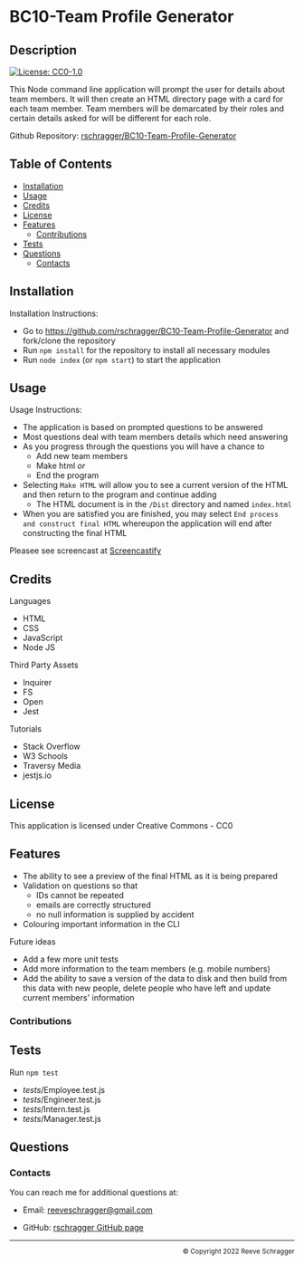 # BC10-Team Profile Generator

  ## Description
  
  [![License: CC0-1.0](https://img.shields.io/badge/License-CC0_1.0-lightgrey.svg)](http://creativecommons.org/publicdomain/zero/1.0/)
  
  This Node command line application will prompt the user for details about team members. It will then create an HTML directory page with a card for each team member. Team members will be demarcated by their roles and certain details asked for will be different for each role.

  Github Repository: [rschragger/BC10-Team-Profile-Generator](https://github.com/rschragger/BC10-Team-Profile-Generator)
  
  ## Table of Contents
  
  - [Installation](#installation)
  - [Usage](#usage)
  - [Credits](#credits)
  - [License](#license)
  - [Features](#features)
      - [Contributions](#contributions)
  - [Tests](#tests)
  - [Questions](#questions)
      - [Contacts](#contacts)
  
  ## Installation
   
  Installation Instructions:
- Go to https://github.com/rschragger/BC10-Team-Profile-Generator and fork/clone the repository
- Run `npm install` for the repository to install all necessary modules
-  Run `node index` (or `npm start`) to start the application
</p>
  
  ## Usage
   
  Usage Instructions:
- The application is based on prompted questions to be answered
- Most questions deal with team members details which need answering
-  As you progress through the questions you will have a chance to
    - Add new team members
    - Make html <i>or</i>
    - End the program
-  Selecting `Make HTML` will allow you to see a current version of the HTML and then return to the program and continue adding
    -  The HTML document is in the `/Dist` directory and named `index.html`
-  When you are satisfied you are finished, you may select `End process and construct final HTML` whereupon the application will end after constructing the final HTML
</p>

Pleasee see screencast at [Screencastify](https://drive.google.com/file/d/1LHseL7g5Z0DFNQxArCaRiGKwerPUtCOn/view)
  
  ## Credits
   
  

  Languages
- HTML
- CSS
- JavaScript
- Node JS
</p>
  
  Third Party Assets
- Inquirer
- FS
-  Open
-  Jest
</p>
  
  Tutorials
- Stack Overflow
- W3 Schools
-  Traversy Media
-  jestjs.io
</p>
  
  ## License
   
  This application is licensed under Creative Commons - CC0
  
  ## Features
   
- The ability to see a preview of the final HTML as it is being prepared
- Validation on questions so that 
  - IDs cannot be repeated
  - emails are correctly structured
  - no null information is supplied by accident
- Colouring important information in the CLI

Future ideas
- Add a few more unit tests
- Add more information to the team members (e.g. mobile numbers)
- Add the ability to save a version of the data to disk and then build from this data with new people, delete people who have left and update current members' information
</p>
  
  ### Contributions
   
  
  
  ## Tests
  
  Run `npm test`
- _tests_/Employee.test.js
- _tests_/Engineer.test.js
- _tests_/Intern.test.js
- _tests_/Manager.test.js
</p>
  
  ## Questions
   
  
  ### Contacts
   
  You can reach me for additional questions at:
  - Email: [reeveschragger@gmail.com](mailto:reeveschragger@gmail.com)

  - GitHub: [rschragger GitHub page](https://github.com/rschragger)

  
  <div class="footer" style="text-align:right; font-size:smaller"><hr>
  &copy; Copyright 2022 Reeve Schragger
</div>  